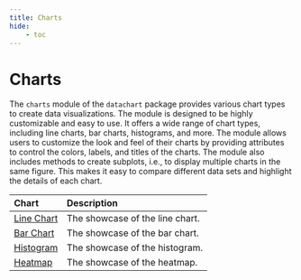 ```yaml
---
title: Charts
hide:
    - toc
---
```


# Charts

The `charts` module of the `datachart` package provides various chart types to create data visualizations. The module is designed to be highly customizable and easy to use. It offers a wide range of chart types, including line charts, bar charts, histograms, and more. The module allows users to customize the look and feel of their charts by providing attributes to control the colors, labels, and titles of the charts. The module also includes methods to create subplots, i.e., to display multiple charts in the same figure. This makes it easy to compare different data sets and highlight the details of each chart.

| Chart                         | Description                     |
| :---------------------------- | :------------------------------ |
| [Line Chart](linechart.ipynb) | The showcase of the line chart. |
| [Bar Chart](barchart.ipynb)   | The showcase of the bar chart.  |
| [Histogram](histogram.ipynb)  | The showcase of the histogram.  |
| [Heatmap](heatmap.ipynb)      | The showcase of the heatmap.    |
